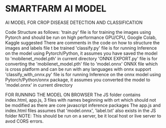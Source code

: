 # SMARTFARM AI MODEL
AI MODEL FOR CROP DISEASE DETECTION AND CLASSIFICATION

Code Structure as follows:
'train.py' file is for training the images using Pytorch and should be run on high performance GPU/CPU, Google Colab, Kaggle suggested 
There are comments in the code on how to structure the images and labels file t be trained
'classify.py' file is for running Inference on the model using Pytorch/Python, it assumes you have saved the model to 'mobilenet_model.pth' in current directory
'ONNX EXPORT.py' file is for converting the 'mobilenet_model.pth' file to 'model.onnx' ONNX file which is cross platform and can be run with any languages with onnx support
'classify_with_onnx.py' file is for running Inference on the onnx model using Pytorch/Python/onnx package, it assumes you converted the model to 'model.onnx' in current directory


FOR RUNNING THE MODEL ON BROWSER
The JS folder contains index.html, app.js, 3 files with names beginning with ort which should not be modified as there are core javascript inference packages 
The app.js and index.html files assumes that 'model.onnx', 'label.txt' also exists in the JS folder 
NOTE: This should be run on a server, be it local host or live server to avod CORS errors.
